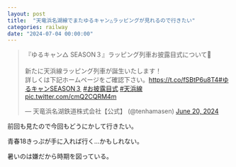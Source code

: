 ```yaml
---
layout: post
title:  "天竜浜名湖線でまたゆるキャン△ラッピングが見れるので行きたい"
categories: railway
date: "2024-07-04 00:00:00"
---
```


<blockquote class="twitter-tweet tw-align-center"><p lang="ja" dir="ltr">『ゆるキャン△ SEASON３』ラッピング列車お披露目式について🎉<br><br>新たに天浜線ラッピング列車が誕生いたします！<br>詳しくは下記ホームページをご確認下さい。<a href="https://t.co/fSBtP6u8T4">https://t.co/fSBtP6u8T4</a><a href="https://twitter.com/hashtag/%E3%82%86%E3%82%8B%E3%82%AD%E3%83%A3%E3%83%B3SEASON%EF%BC%93?src=hash&amp;ref_src=twsrc%5Etfw">#ゆるキャンSEASON３</a> <a href="https://twitter.com/hashtag/%E3%81%8A%E6%8A%AB%E9%9C%B2%E7%9B%AE%E5%BC%8F?src=hash&amp;ref_src=twsrc%5Etfw">#お披露目式</a> <a href="https://twitter.com/hashtag/%E5%A4%A9%E6%B5%9C%E7%B7%9A?src=hash&amp;ref_src=twsrc%5Etfw">#天浜線</a> <a href="https://t.co/cmQ2CQRM4m">pic.twitter.com/cmQ2CQRM4m</a></p>&mdash; 天竜浜名湖鉄道株式会社【公式】 (@tenhamasen) <a href="https://twitter.com/tenhamasen/status/1803720473404182590?ref_src=twsrc%5Etfw">June 20, 2024</a></blockquote> <script async src="https://platform.twitter.com/widgets.js" charset="utf-8"></script>

前回も見たので今回もどうにかして行きたい。

青春18きっぷが手に入れば行く...かもしれない。

暑いのは嫌だから時期を図っている。

